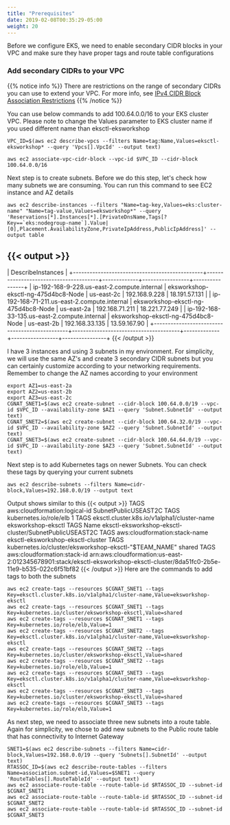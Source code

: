 ```yaml
---
title: "Prerequisites"
date: 2019-02-08T00:35:29-05:00
weight: 20
---
```


Before we configure EKS, we need to enable secondary CIDR blocks in your VPC and make sure they have proper tags and route table configurations

### Add secondary CIDRs to your VPC

{{% notice info %}}
There are restrictions on the range of secondary CIDRs you can use to extend your VPC. For more info, see [IPv4 CIDR Block Association Restrictions](https://docs.aws.amazon.com/vpc/latest/userguide/VPC_Subnets.html#add-cidr-block-restrictions)
{{% /notice %}}

You can use below commands to add 100.64.0.0/16 to your EKS cluster VPC. Please note to change the Values parameter to EKS cluster name if you used different name than eksctl-eksworkshop
```
VPC_ID=$(aws ec2 describe-vpcs --filters Name=tag:Name,Values=eksctl-eksworkshop* --query 'Vpcs[].VpcId' --output text)

aws ec2 associate-vpc-cidr-block --vpc-id $VPC_ID --cidr-block 100.64.0.0/16
```
Next step is to create subnets. Before we do this step, let's check how many subnets we are consuming. You can run this command to see EC2 instance and AZ details

```
aws ec2 describe-instances --filters "Name=tag-key,Values=eks:cluster-name" "Name=tag-value,Values=eksworkshop*" --query 'Reservations[*].Instances[*].[PrivateDnsName,Tags[?Key==`eks:nodegroup-name`].Value|[0],Placement.AvailabilityZone,PrivateIpAddress,PublicIpAddress]' --output table   
```
{{< output >}}
------------------------------------------------------------------------------------------------------------------------------------------
|                                                            DescribeInstances                                                           |
+-----------------------------------------------+---------------------------------------+-------------+-----------------+----------------+
|  ip-192-168-9-228.us-east-2.compute.internal  |  eksworkshop-eksctl-ng-475d4bc8-Node  |  us-east-2c |  192.168.9.228  |  18.191.57.131 |
|  ip-192-168-71-211.us-east-2.compute.internal |  eksworkshop-eksctl-ng-475d4bc8-Node  |  us-east-2a |  192.168.71.211 |  18.221.77.249 |
|  ip-192-168-33-135.us-east-2.compute.internal |  eksworkshop-eksctl-ng-475d4bc8-Node  |  us-east-2b |  192.168.33.135 |  13.59.167.90  |
+-----------------------------------------------+---------------------------------------+-------------+-----------------+----------------+
{{< /output >}}

I have 3 instances and using 3 subnets in my environment. For simplicity, we will use the same AZ's and create 3 secondary CIDR subnets but you can certainly customize according to your networking requirements. Remember to change the AZ names according to your environment
```
export AZ1=us-east-2a
export AZ2=us-east-2b
export AZ3=us-east-2c
CGNAT_SNET1=$(aws ec2 create-subnet --cidr-block 100.64.0.0/19 --vpc-id $VPC_ID --availability-zone $AZ1 --query 'Subnet.SubnetId' --output text)
CGNAT_SNET2=$(aws ec2 create-subnet --cidr-block 100.64.32.0/19 --vpc-id $VPC_ID --availability-zone $AZ2 --query 'Subnet.SubnetId' --output text)
CGNAT_SNET3=$(aws ec2 create-subnet --cidr-block 100.64.64.0/19 --vpc-id $VPC_ID --availability-zone $AZ3 --query 'Subnet.SubnetId' --output text)
```
Next step is to add Kubernetes tags on newer Subnets. You can check these tags by querying your current subnets
```
aws ec2 describe-subnets --filters Name=cidr-block,Values=192.168.0.0/19 --output text
```
Output shows similar to this
{{< output >}}
TAGS    aws:cloudformation:logical-id   SubnetPublicUSEAST2C
TAGS    kubernetes.io/role/elb  1
TAGS    eksctl.cluster.k8s.io/v1alpha1/cluster-name     eksworkshop-eksctl
TAGS    Name    eksctl-eksworkshop-eksctl-cluster/SubnetPublicUSEAST2C
TAGS    aws:cloudformation:stack-name   eksctl-eksworkshop-eksctl-cluster
TAGS    kubernetes.io/cluster/eksworkshop-eksctl-"$TEAM_NAME"        shared
TAGS    aws:cloudformation:stack-id     arn:aws:cloudformation:us-east-2:012345678901:stack/eksctl-eksworkshop-eksctl-cluster/8da51fc0-2b5e-11e9-b535-022c6f51bf82
{{< /output >}}
Here are the commands to add tags to both the subnets
```
aws ec2 create-tags --resources $CGNAT_SNET1 --tags Key=eksctl.cluster.k8s.io/v1alpha1/cluster-name,Value=eksworkshop-eksctl
aws ec2 create-tags --resources $CGNAT_SNET1 --tags Key=kubernetes.io/cluster/eksworkshop-eksctl,Value=shared
aws ec2 create-tags --resources $CGNAT_SNET1 --tags Key=kubernetes.io/role/elb,Value=1
aws ec2 create-tags --resources $CGNAT_SNET2 --tags Key=eksctl.cluster.k8s.io/v1alpha1/cluster-name,Value=eksworkshop-eksctl
aws ec2 create-tags --resources $CGNAT_SNET2 --tags Key=kubernetes.io/cluster/eksworkshop-eksctl,Value=shared
aws ec2 create-tags --resources $CGNAT_SNET2 --tags Key=kubernetes.io/role/elb,Value=1
aws ec2 create-tags --resources $CGNAT_SNET3 --tags Key=eksctl.cluster.k8s.io/v1alpha1/cluster-name,Value=eksworkshop-eksctl
aws ec2 create-tags --resources $CGNAT_SNET3 --tags Key=kubernetes.io/cluster/eksworkshop-eksctl,Value=shared
aws ec2 create-tags --resources $CGNAT_SNET3 --tags Key=kubernetes.io/role/elb,Value=1
```
As next step, we need to associate three new subnets into a route table. Again for simplicity, we chose to add new subnets to the Public route table that has connectivity to Internet Gateway
```
SNET1=$(aws ec2 describe-subnets --filters Name=cidr-block,Values=192.168.0.0/19 --query 'Subnets[].SubnetId' --output text)
RTASSOC_ID=$(aws ec2 describe-route-tables --filters Name=association.subnet-id,Values=$SNET1 --query 'RouteTables[].RouteTableId' --output text)
aws ec2 associate-route-table --route-table-id $RTASSOC_ID --subnet-id $CGNAT_SNET1
aws ec2 associate-route-table --route-table-id $RTASSOC_ID --subnet-id $CGNAT_SNET2
aws ec2 associate-route-table --route-table-id $RTASSOC_ID --subnet-id $CGNAT_SNET3
```
